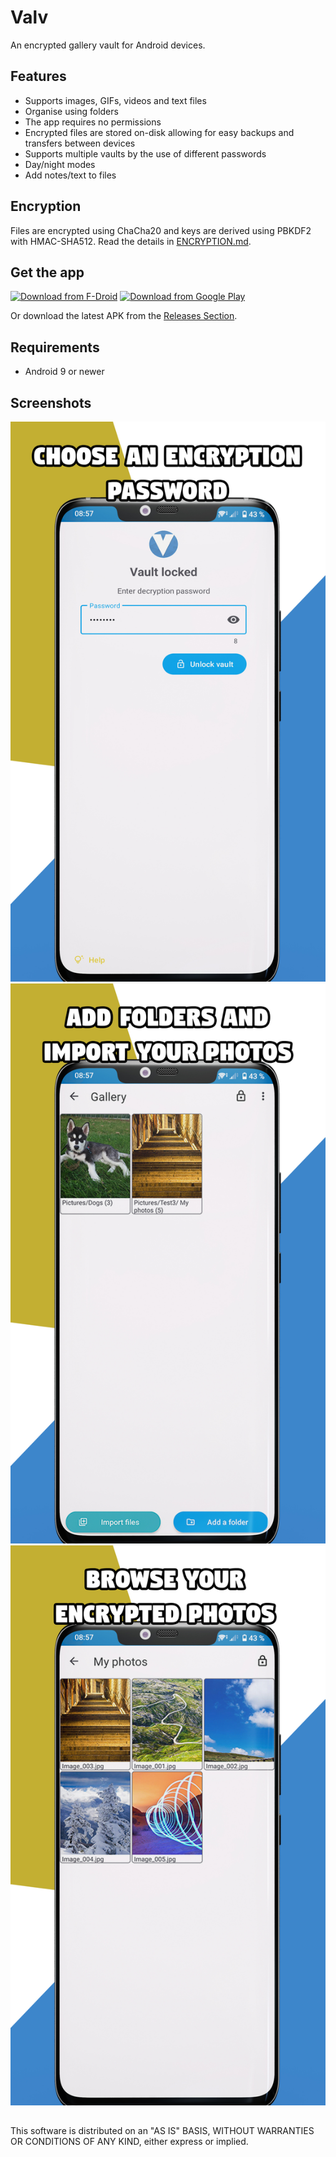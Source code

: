 # Valv
An encrypted gallery vault for Android devices.

## Features
- Supports images, GIFs, videos and text files
- Organise using folders
- The app requires no permissions
- Encrypted files are stored on-disk allowing for easy backups and transfers between devices
- Supports multiple vaults by the use of different passwords
- Day/night modes
- Add notes/text to files

## Encryption
Files are encrypted using ChaCha20 and keys are derived using PBKDF2 with HMAC-SHA512. Read the details in [ENCRYPTION.md](ENCRYPTION.md).

## Get the app
[<img src="https://fdroid.gitlab.io/artwork/badge/get-it-on.png"
     alt="Download from F-Droid"
     height="80">](https://f-droid.org/packages/se.arctosoft.vault/)
[<img src="https://play.google.com/intl/en_us/badges/images/generic/en_badge_web_generic.png" 
      alt="Download from Google Play" 
      height="80">](https://play.google.com/store/apps/details?id=se.arctosoft.vault)

Or download the latest APK from the [Releases Section](https://github.com/Arctosoft/Valv-Android/releases/latest).

## Requirements
- Android 9 or newer

## Screenshots
![Locked screen](/fastlane/metadata/android/en-US/images/phoneScreenshots/1.jpg "Locked screen")
![Gallery](/fastlane/metadata/android/en-US/images/phoneScreenshots/2.jpg "Gallery")
![Gallery folder](/fastlane/metadata/android/en-US/images/phoneScreenshots/3.jpg "Gallery folder")

## 
This software is distributed on an "AS IS" BASIS, WITHOUT WARRANTIES OR CONDITIONS OF ANY KIND, either express or implied.
